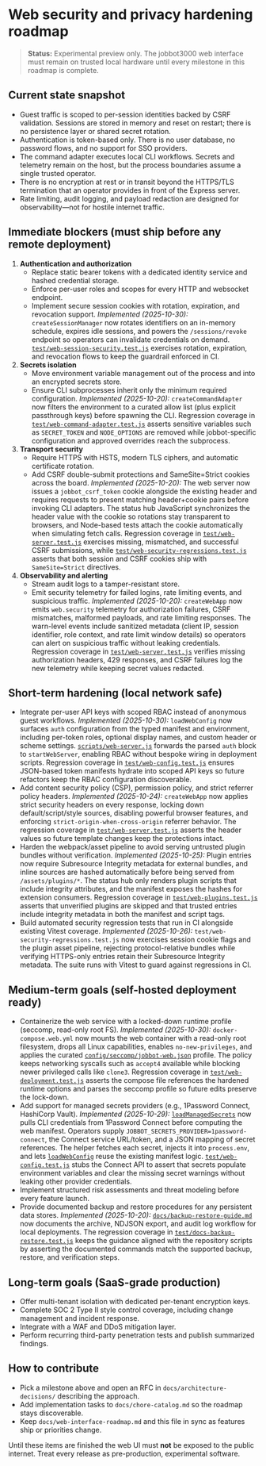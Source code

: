 # Web security and privacy hardening roadmap

> **Status:** Experimental preview only. The jobbot3000 web interface must remain on trusted local
> hardware until every milestone in this roadmap is complete.

## Current state snapshot

- Guest traffic is scoped to per-session identities backed by CSRF validation. Sessions are stored in
  memory and reset on restart; there is no persistence layer or shared secret rotation.
- Authentication is token-based only. There is no user database, no password flows, and no support
  for SSO providers.
- The command adapter executes local CLI workflows. Secrets and telemetry remain on the host, but the
  process boundaries assume a single trusted operator.
- There is no encryption at rest or in transit beyond the HTTPS/TLS termination that an operator
  provides in front of the Express server.
- Rate limiting, audit logging, and payload redaction are designed for observability—not for hostile
  internet traffic.

## Immediate blockers (must ship before any remote deployment)

1. **Authentication and authorization**
   - Replace static bearer tokens with a dedicated identity service and hashed credential storage.
   - Enforce per-user roles and scopes for every HTTP and websocket endpoint.
   - Implement secure session cookies with rotation, expiration, and revocation support.
     _Implemented (2025-10-30):_ `createSessionManager` now rotates
     identifiers on an in-memory schedule, expires idle sessions, and powers
     the `/sessions/revoke` endpoint so operators can invalidate credentials
     on demand. [`test/web-session-security.test.js`](../test/web-session-security.test.js)
     exercises rotation, expiration, and revocation flows to keep the guardrail
     enforced in CI.
2. **Secrets isolation**
   - Move environment variable management out of the process and into an encrypted secrets store.
   - Ensure CLI subprocesses inherit only the minimum required configuration.
     _Implemented (2025-10-20):_ `createCommandAdapter` now filters the
     environment to a curated allow list (plus explicit passthrough keys) before
     spawning the CLI. Regression coverage in
     [`test/web-command-adapter.test.js`](../test/web-command-adapter.test.js)
     asserts sensitive variables such as `SECRET_TOKEN` and `NODE_OPTIONS` are
     removed while jobbot-specific configuration and approved overrides reach
     the subprocess.
3. **Transport security**
   - Require HTTPS with HSTS, modern TLS ciphers, and automatic certificate rotation.
   - Add CSRF double-submit protections and SameSite=Strict cookies across the board.
     _Implemented (2025-10-20):_ The web server now issues a
     `jobbot_csrf_token` cookie alongside the existing header and requires
     requests to present matching header+cookie pairs before invoking CLI
     adapters. The status hub JavaScript synchronizes the header value with the
     cookie so rotations stay transparent to browsers, and Node-based tests
     attach the cookie automatically when simulating fetch calls. Regression
     coverage in [`test/web-server.test.js`](../test/web-server.test.js)
     exercises missing, mismatched, and successful CSRF submissions, while
     [`test/web-security-regressions.test.js`](../test/web-security-regressions.test.js)
     asserts that both session and CSRF cookies ship with `SameSite=Strict`
     directives.
4. **Observability and alerting**
   - Stream audit logs to a tamper-resistant store.
   - Emit security telemetry for failed logins, rate limiting events, and suspicious traffic.
     _Implemented (2025-10-20):_ `createWebApp` now emits `web.security`
     telemetry for authorization failures, CSRF mismatches, malformed payloads,
     and rate limiting responses. The warn-level events include sanitized
     metadata (client IP, session identifier, role context, and rate limit
     window details) so operators can alert on suspicious traffic without
     leaking credentials. Regression coverage in
     [`test/web-server.test.js`](../test/web-server.test.js) verifies missing
     authorization headers, 429 responses, and CSRF failures log the new
     telemetry while keeping secret values redacted.

## Short-term hardening (local network safe)

- Integrate per-user API keys with scoped RBAC instead of anonymous guest workflows.
  _Implemented (2025-10-30):_ `loadWebConfig` now surfaces `auth` configuration from the typed
  manifest and environment, including per-token roles, optional display names, and custom header
  or scheme settings. [`scripts/web-server.js`](../scripts/web-server.js) forwards the parsed
  `auth` block to `startWebServer`, enabling RBAC without bespoke wiring in deployment scripts.
  Regression coverage in [`test/web-config.test.js`](../test/web-config.test.js) ensures JSON-based
  token manifests hydrate into scoped API keys so future refactors keep the RBAC configuration
  discoverable.
- Add content security policy (CSP), permission policy, and strict referrer policy headers.
  _Implemented (2025-10-24):_ `createWebApp` now applies strict security
  headers on every response, locking down default/script/style sources,
  disabling powerful browser features, and enforcing
  `strict-origin-when-cross-origin` referrer behavior. The regression coverage
  in [`test/web-server.test.js`](../test/web-server.test.js) asserts the header
  values so future template changes keep the protections intact.
- Harden the webpack/asset pipeline to avoid serving untrusted plugin bundles without verification.
  _Implemented (2025-10-25):_ Plugin entries now require Subresource Integrity
  metadata for external bundles, and inline sources are hashed automatically
  before being served from `/assets/plugins/*`. The status hub only renders
  plugin scripts that include integrity attributes, and the manifest exposes the
  hashes for extension consumers. Regression coverage in
  [`test/web-plugins.test.js`](../test/web-plugins.test.js) asserts that
  unverified plugins are skipped and that trusted entries include integrity
  metadata in both the manifest and script tags.
- Build automated security regression tests that run in CI alongside existing Vitest coverage.
  _Implemented (2025-10-26):_ `test/web-security-regressions.test.js` now
  exercises session cookie flags and the plugin asset pipeline, rejecting
  protocol-relative bundles while verifying HTTPS-only entries retain their
  Subresource Integrity metadata. The suite runs with Vitest to guard against
  regressions in CI.

## Medium-term goals (self-hosted deployment ready)

- Containerize the web service with a locked-down runtime profile (seccomp, read-only root FS).
  _Implemented (2025-10-30):_ `docker-compose.web.yml` now mounts the web
  container with a read-only root filesystem, drops all Linux capabilities,
  enables `no-new-privileges`, and applies the curated
  [`config/seccomp/jobbot-web.json`](../config/seccomp/jobbot-web.json)
  profile. The policy keeps networking syscalls such as `accept4` available
  while blocking newer privileged calls like `clone3`. Regression coverage in
  [`test/web-deployment.test.js`](../test/web-deployment.test.js) asserts the
  compose file references the hardened runtime options and parses the seccomp
  profile so future edits preserve the lock-down.
- Add support for managed secrets providers (e.g., 1Password Connect, HashiCorp Vault).
  _Implemented (2025-10-29):_ [`loadManagedSecrets`](../src/shared/config/managed-secrets.js)
  now pulls CLI credentials from 1Password Connect before computing the web
  manifest. Operators supply `JOBBOT_SECRETS_PROVIDER=1password-connect`, the
  Connect service URL/token, and a JSON mapping of secret references. The
  helper fetches each secret, injects it into `process.env`, and lets
  [`loadWebConfig`](../src/web/config.js) reuse the existing manifest logic.
  [`test/web-config.test.js`](../test/web-config.test.js) stubs the Connect API
  to assert that secrets populate environment variables and clear the missing
  secret warnings without leaking other provider credentials.
- Implement structured risk assessments and threat modeling before every feature launch.
- Provide documented backup and restore procedures for any persistent data stores.
  _Implemented (2025-10-20):_ [`docs/backup-restore-guide.md`](backup-restore-guide.md)
  now documents the archive, NDJSON export, and audit log workflow for local deployments.
  The regression coverage in
  [`test/docs-backup-restore.test.js`](../test/docs-backup-restore.test.js) keeps the
  guidance aligned with the repository scripts by asserting the documented commands
  match the supported backup, restore, and verification steps.

## Long-term goals (SaaS-grade production)

- Offer multi-tenant isolation with dedicated per-tenant encryption keys.
- Complete SOC 2 Type II style control coverage, including change management and incident response.
- Integrate with a WAF and DDoS mitigation layer.
- Perform recurring third-party penetration tests and publish summarized findings.

## How to contribute

- Pick a milestone above and open an RFC in `docs/architecture-decisions/` describing the approach.
- Add implementation tasks to `docs/chore-catalog.md` so the roadmap stays discoverable.
- Keep `docs/web-interface-roadmap.md` and this file in sync as features ship or priorities change.

Until these items are finished the web UI must **not** be exposed to the public internet. Treat every
release as pre-production, experimental software.
